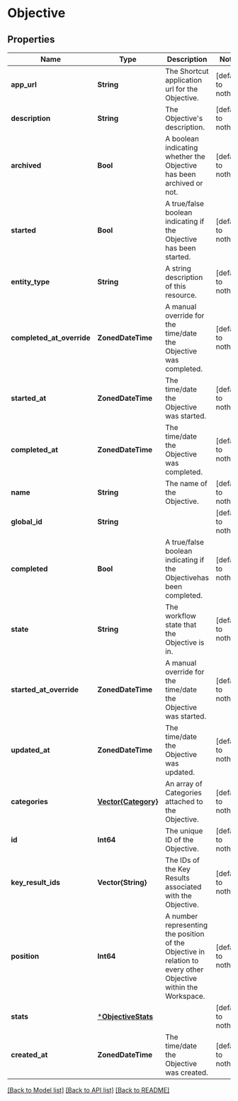 # Objective


## Properties
Name | Type | Description | Notes
------------ | ------------- | ------------- | -------------
**app_url** | **String** | The Shortcut application url for the Objective. | [default to nothing]
**description** | **String** | The Objective&#39;s description. | [default to nothing]
**archived** | **Bool** | A boolean indicating whether the Objective has been archived or not. | [default to nothing]
**started** | **Bool** | A true/false boolean indicating if the Objective has been started. | [default to nothing]
**entity_type** | **String** | A string description of this resource. | [default to nothing]
**completed_at_override** | **ZonedDateTime** | A manual override for the time/date the Objective was completed. | [default to nothing]
**started_at** | **ZonedDateTime** | The time/date the Objective was started. | [default to nothing]
**completed_at** | **ZonedDateTime** | The time/date the Objective was completed. | [default to nothing]
**name** | **String** | The name of the Objective. | [default to nothing]
**global_id** | **String** |  | [default to nothing]
**completed** | **Bool** | A true/false boolean indicating if the Objectivehas been completed. | [default to nothing]
**state** | **String** | The workflow state that the Objective is in. | [default to nothing]
**started_at_override** | **ZonedDateTime** | A manual override for the time/date the Objective was started. | [default to nothing]
**updated_at** | **ZonedDateTime** | The time/date the Objective was updated. | [default to nothing]
**categories** | [**Vector{Category}**](Category.md) | An array of Categories attached to the Objective. | [default to nothing]
**id** | **Int64** | The unique ID of the Objective. | [default to nothing]
**key_result_ids** | **Vector{String}** | The IDs of the Key Results associated with the Objective. | [default to nothing]
**position** | **Int64** | A number representing the position of the Objective in relation to every other Objective within the Workspace. | [default to nothing]
**stats** | [***ObjectiveStats**](ObjectiveStats.md) |  | [default to nothing]
**created_at** | **ZonedDateTime** | The time/date the Objective was created. | [default to nothing]


[[Back to Model list]](../README.md#models) [[Back to API list]](../README.md#api-endpoints) [[Back to README]](../README.md)


